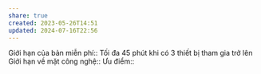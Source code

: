 ```yaml
---
share: true
created: 2023-05-26T14:51
updated: 2024-07-16T22:56
---
```

Giới hạn của bản miễn phí:: Tối đa 45 phút khi có 3 thiết bị tham gia trở lên
Giới hạn về mặt công nghệ:: 
Ưu điểm::

